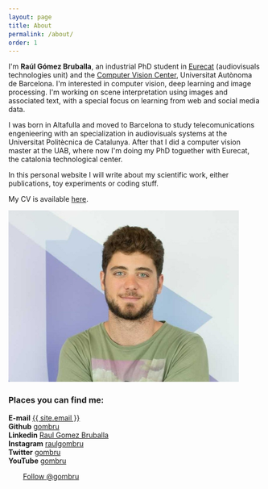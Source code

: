 ```yaml
---
layout: page
title: About
permalink: /about/
order: 1
---
```


I'm **Raúl Gómez Bruballa**, an industrial PhD student in [Eurecat](https://eurecat.org/) (audiovisuals technologies unit) and the [Computer Vision Center](http://www.cvc.uab.es/), Universitat Autònoma de Barcelona. I'm interested in computer vision, deep learning and image processing. I'm working on scene interpretation using images and associated text, with a special focus on learning from web and social media data.

I was born in Altafulla and moved to Barcelona to study telecomunications engenieering with an specialization in audiovisuals systems at the Universitat Politècnica de Catalunya. After that I did a computer vision master at the UAB, where now I'm doing my PhD toguether with Eurecat, the catalonia technological center.

In this personal website I will write about my scientific work, either publications, toy experiments or coding stuff.  

My CV is available [here](https://drive.google.com/file/d/1lVkR3tW6dt93ExcdVR7Jy6NJCQxKR81s/view?usp=sharing).


<div class="imgcap">
<img src="/assets/me2.jpeg" height="340">
</div>


### Places you can find me:

**E-mail**   <a href="mailto:{{ site.email }}">{{ site.email }}</a>  
**Github**   [gombru](https://github.com/gombru)  
**Linkedin**   [Raul Gomez Bruballa](https://www.linkedin.com/in/raulgomezbruballa)  
**Instagram**   [raulgombru](https://www.instagram.com/raulgombru/)  
**Twitter**   [gombru](https://twitter.com/gombru)  
**YouTube**   [gombru](https://www.youtube.com/channel/UC3vvewvchL5Si3bix1Kis6A?view_as=subscriber)    

<div class="imgcap">
	<div style="display:inline-block">
		<script src="https://apis.google.com/js/platform.js"></script>
		<div class="g-ytsubscribe" data-channelid="UC3vvewvchL5Si3bix1Kis6A" data-layout="full" data-count="default"></div>
	</div>
	<div style="display:inline-block; margin-left: 25px;">
<a href="https://twitter.com/gombru?ref_src=twsrc%5Etfw" class="twitter-follow-button" data-show-count="true">Follow @gombru</a><script async src="https://platform.twitter.com/widgets.js" charset="utf-8"></script>
	</div>
</div>